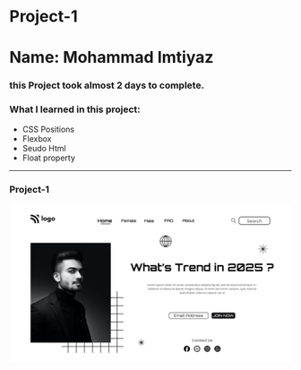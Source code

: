 # Project-1

# Name: Mohammad Imtiyaz

### this Project took almost 2 days to complete.

### What I learned in this project:

- CSS Positions
- Flexbox
- Seudo Html
- Float property


***
### Project-1

![](./Assets/1.png)
